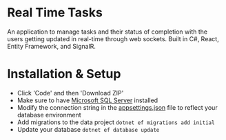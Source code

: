 # Real Time Tasks

An application to manage tasks and their status of completion with the users getting updated in real-time
through web sockets. Built in C#, React, Entity Framework, and SignalR.

# Installation & Setup

* Click 'Code' and then 'Download ZIP'
* Make sure to have [Microsoft SQL Server](https://www.microsoft.com/en-us/download/details.aspx?id=55994) installed
* Modify the connection string in the [appsettings.json](https://github.com/YochevedWaj/RealTimeTasks/blob/master/RealTimeTasks.Web/appsettings.json) file to reflect your database environment
* Add migrations to the data project `dotnet ef migrations add initial`
* Update your database `dotnet ef database update`
